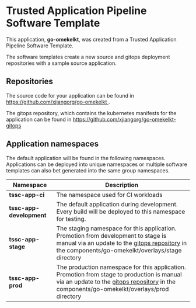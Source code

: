 # Trusted Application Pipeline Software Template

This application, **go-omekelkt**, was created from a Trusted Application Pipeline Software Template.

The software templates create a new source and gitops deployment repositories with a sample source application. 

## Repositories

The source code for your application can be found in [https://github.com/xjiangorg/go-omekelkt ](https://github.com/xjiangorg/go-omekelkt ).
 
The gitops repository, which contains the kubernetes manifests for the application can be found in 
[https://github.com/xjiangorg/go-omekelkt-gitops ](https://github.com/xjiangorg/go-omekelkt-gitops ) 

## Application namespaces 

The default application will be found in the following namespaces. Applications can be deployed into unique namespaces or multiple software templates can also bet generated into the same group namespaces.  

|  Namespace   |  Description   |  
| -------- | -------- |
| **tssc-app-ci** | The namespace used for CI workloads |
| **tssc-app-development** | The default application during development. Every build will be deployed to this namespace for testing. |
| **tssc-app-stage** | The staging namespace for this application. Promotion from development to stage is manual via an update to the [gitops repository](https://github.com/xjiangorg/go-omekelkt-gitops ) in the components/go-omekelkt/overlays/stage directory |
| **tssc-app-prod** | The production namespace for this application. Promotion from stage to production is manual via an update to the [gitops repository](https://github.com/xjiangorg/go-omekelkt-gitops ) in the components/go-omekelkt/overlays/prod directory |